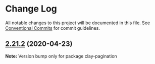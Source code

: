 # Change Log

All notable changes to this project will be documented in this file.
See [Conventional Commits](https://conventionalcommits.org) for commit guidelines.

## [2.21.2](https://github.com/liferay/clay/tree/master/packages/clay-pagination/compare/v2.21.1...v2.21.2) (2020-04-23)

**Note:** Version bump only for package clay-pagination
